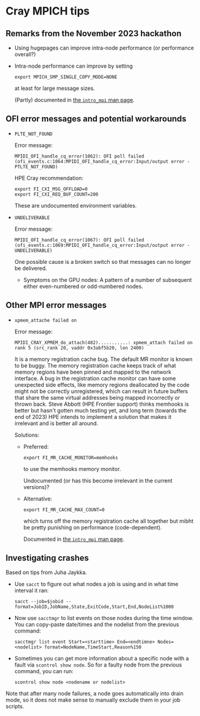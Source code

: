 # Cray MPICH tips


## Remarks from the November 2023 hackathon

-   Using hugepages can improve intra-node performance (or performance overall?)

-   Intra-node performance can improve by setting

    ```
    export MPICH_SMP_SINGLE_COPY_MODE=NONE
    ```
 
    at least for large message sizes.

    (Partly) documented in [the `intro_mpi` man page](https://cpe.ext.hpe.com/docs/mpt/mpich/intro_mpi.html#smp-environment-variables).


## OFI error messages and potential workarounds

-   `PLTE_NOT_FOUND`

    Error message:

    ```
    MPIDI_OFI_handle_cq_error(1062): OFI poll failed (ofi_events.c:1064:MPIDI_OFI_handle_cq_error:Input/output error - PTLTE_NOT_FOUND)
    ```

    HPE Cray recommendation:

    ```
    export FI_CXI_MSG_OFFLOAD=0
    export FI_CXI_REQ_BUF_COUNT=200
    ```

    These are undocumented environment variables.

-   `UNDELIVERABLE`
   
    Error message:

    ```
    MPIDI_OFI_handle_cq_error(1067): OFI poll failed (ofi_events.c:1069:MPIDI_OFI_handle_cq_error:Input/output error - UNDELIVERABLE)
    ```

    One possible cause is a broken switch so that messages can no longer be delivered.

    -   Symptoms on the GPU nodes: A pattern of a number of subsequent either even-numbered or odd-numbered nodes.


## Other MPI error messages

-   `xpmem_attache failed on`

    Error message:

    ```
    MPIDI_CRAY_XPMEM_do_attach(482)...........: xpmem_attach failed on rank 5 (src_rank 20, vaddr 0x3abf5b20, len 2400)
    ```

    It is a memory registration cache bug. The default MR monitor is known to be buggy. The memory registration cache keeps track of what memory regions have been pinned and mapped to the network interface. A bug in the registration cache monitor can have some unexpected side effects, like memory regions deallocated by the code might not be correctly unregistered, which can result in future buffers that share the same virtual addresses being mapped incorrectly or thrown back. Steve Abbott (HPE Frontier support) thinks memhooks is better but hasn't gotten much testing yet, and long term (towards the end of 2023) HPE intends to implement a solution that makes it irrelevant and is better all around.

    Solutions:

    -   Preferred: 

        ```
        export FI_MR_CACHE_MONITOR=memhooks
        ```

        to use the memhooks memory monitor.

        Undocumented (or has this become irrelevant in the current versions)?

    -   Alternative:

        ```
        export FI_MR_CACHE_MAX_COUNT=0
        ```

        which turns off the memory registration cache all together but mibht be pretty punishing on performance (code-dependent).

        Documented in [the `intro_mpi` man page](https://cpe.ext.hpe.com/docs/mpt/mpich/intro_mpi.html).


## Investigating crashes

Based on tips from Juha Jaykka.

-   Use `sacct` to figure out what nodes a job is using and in what time interval it ran:
   
    ```
    sacct --job=$jobid --format=JobID,JobName,State,ExitCode,Start,End,NodeList%1000
    ```

-   Now use `sacctmgr` to list events on those nodes during the time window. You can 
    copy-paste date/times and the nodelist from the previous command:

    ```
    sacctmgr list event Start=<starttime> End=<endtimne> Nodes=<nodelist> format=NodeName,TimeStart,Reason%150
    ```

-   Sometimes you can get more information about a specific node with a fault via `scontrol show node`. 
    So for a faulty node from the previous command, you can run:

    ```
    scontrol show node <nodename or nodelist>
    ```

Note that after many node failures, a node goes automatically into drain mode, so it does not
make sense to manually exclude them in your job scripts.

